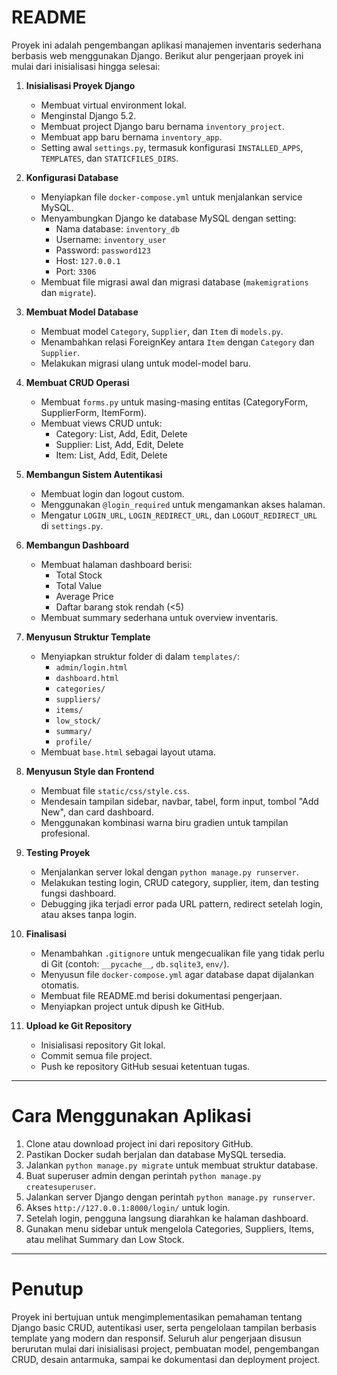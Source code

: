 
# README

Proyek ini adalah pengembangan aplikasi manajemen inventaris sederhana berbasis web menggunakan Django. Berikut alur pengerjaan proyek ini mulai dari inisialisasi hingga selesai:

1. **Inisialisasi Proyek Django**
   - Membuat virtual environment lokal.
   - Menginstal Django 5.2.
   - Membuat project Django baru bernama `inventory_project`.
   - Membuat app baru bernama `inventory_app`.
   - Setting awal `settings.py`, termasuk konfigurasi `INSTALLED_APPS`, `TEMPLATES`, dan `STATICFILES_DIRS`.

2. **Konfigurasi Database**
   - Menyiapkan file `docker-compose.yml` untuk menjalankan service MySQL.
   - Menyambungkan Django ke database MySQL dengan setting:
     - Nama database: `inventory_db`
     - Username: `inventory_user`
     - Password: `password123`
     - Host: `127.0.0.1`
     - Port: `3306`
   - Membuat file migrasi awal dan migrasi database (`makemigrations` dan `migrate`).

3. **Membuat Model Database**
   - Membuat model `Category`, `Supplier`, dan `Item` di `models.py`.
   - Menambahkan relasi ForeignKey antara `Item` dengan `Category` dan `Supplier`.
   - Melakukan migrasi ulang untuk model-model baru.

4. **Membuat CRUD Operasi**
   - Membuat `forms.py` untuk masing-masing entitas (CategoryForm, SupplierForm, ItemForm).
   - Membuat views CRUD untuk:
     - Category: List, Add, Edit, Delete
     - Supplier: List, Add, Edit, Delete
     - Item: List, Add, Edit, Delete

5. **Membangun Sistem Autentikasi**
   - Membuat login dan logout custom.
   - Menggunakan `@login_required` untuk mengamankan akses halaman.
   - Mengatur `LOGIN_URL`, `LOGIN_REDIRECT_URL`, dan `LOGOUT_REDIRECT_URL` di `settings.py`.

6. **Membangun Dashboard**
   - Membuat halaman dashboard berisi:
     - Total Stock
     - Total Value
     - Average Price
     - Daftar barang stok rendah (<5)
   - Membuat summary sederhana untuk overview inventaris.

7. **Menyusun Struktur Template**
   - Menyiapkan struktur folder di dalam `templates/`:
     - `admin/login.html`
     - `dashboard.html`
     - `categories/`
     - `suppliers/`
     - `items/`
     - `low_stock/`
     - `summary/`
     - `profile/`
   - Membuat `base.html` sebagai layout utama.

8. **Menyusun Style dan Frontend**
   - Membuat file `static/css/style.css`.
   - Mendesain tampilan sidebar, navbar, tabel, form input, tombol "Add New", dan card dashboard.
   - Menggunakan kombinasi warna biru gradien untuk tampilan profesional.

9. **Testing Proyek**
   - Menjalankan server lokal dengan `python manage.py runserver`.
   - Melakukan testing login, CRUD category, supplier, item, dan testing fungsi dashboard.
   - Debugging jika terjadi error pada URL pattern, redirect setelah login, atau akses tanpa login.

10. **Finalisasi**
    - Menambahkan `.gitignore` untuk mengecualikan file yang tidak perlu di Git (contoh: `__pycache__`, `db.sqlite3`, `env/`).
    - Menyusun file `docker-compose.yml` agar database dapat dijalankan otomatis.
    - Membuat file README.md berisi dokumentasi pengerjaan.
    - Menyiapkan project untuk dipush ke GitHub.

11. **Upload ke Git Repository**
    - Inisialisasi repository Git lokal.
    - Commit semua file project.
    - Push ke repository GitHub sesuai ketentuan tugas.

---

# Cara Menggunakan Aplikasi

1. Clone atau download project ini dari repository GitHub.
2. Pastikan Docker sudah berjalan dan database MySQL tersedia.
3. Jalankan `python manage.py migrate` untuk membuat struktur database.
4. Buat superuser admin dengan perintah `python manage.py createsuperuser`.
5. Jalankan server Django dengan perintah `python manage.py runserver`.
6. Akses `http://127.0.0.1:8000/login/` untuk login.
7. Setelah login, pengguna langsung diarahkan ke halaman dashboard.
8. Gunakan menu sidebar untuk mengelola Categories, Suppliers, Items, atau melihat Summary dan Low Stock.

---

# Penutup

Proyek ini bertujuan untuk mengimplementasikan pemahaman tentang Django basic CRUD, autentikasi user, serta pengelolaan tampilan berbasis template yang modern dan responsif.
Seluruh alur pengerjaan disusun berurutan mulai dari inisialisasi project, pembuatan model, pengembangan CRUD, desain antarmuka, sampai ke dokumentasi dan deployment project.
